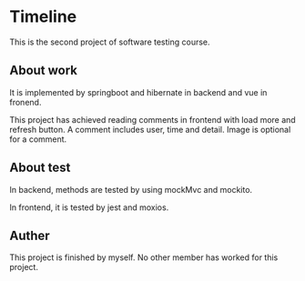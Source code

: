 # Timeline

This is the second project of software testing course.


## About work

It is implemented by springboot and hibernate in backend and vue in fronend.

This project has achieved reading comments in frontend with load more and refresh button.
A comment includes user, time and detail. 
Image is optional for a comment.


## About test

In backend, methods are tested by using mockMvc and mockito.

In frontend, it is tested by jest and moxios.


## Auther

This project is finished by myself. No other member has worked for this project.

